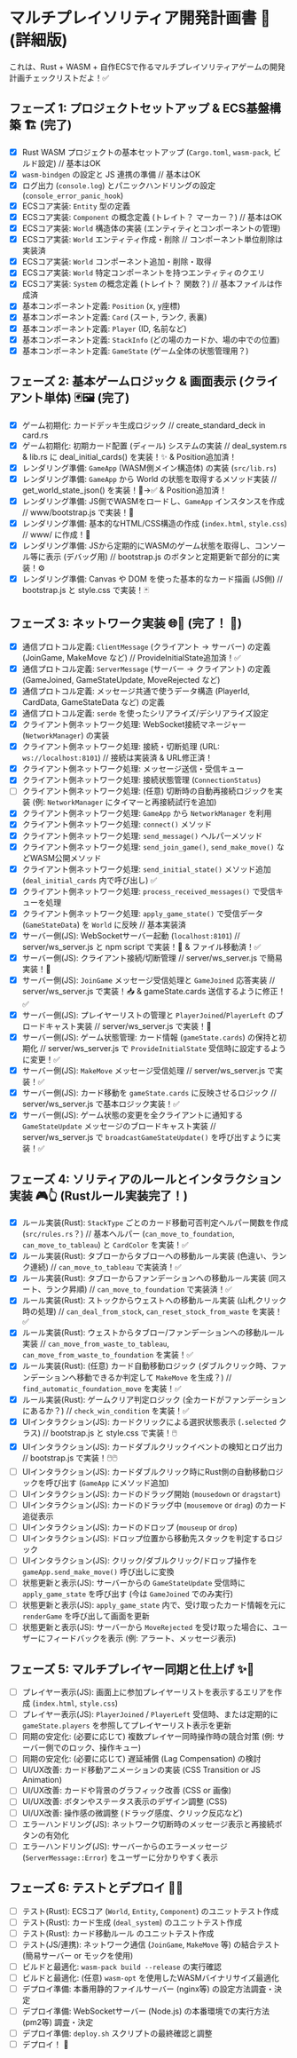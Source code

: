 # マルチプレイソリティア開発計画書 🚀 (詳細版)

これは、Rust + WASM + 自作ECSで作るマルチプレイソリティアゲームの開発計画チェックリストだよ！✅

## フェーズ 1: プロジェクトセットアップ & ECS基盤構築 🏗️ (完了)

- [x] Rust WASM プロジェクトの基本セットアップ (`Cargo.toml`, `wasm-pack`, ビルド設定) // 基本はOK
- [x] `wasm-bindgen` の設定と JS 連携の準備 // 基本はOK
- [x] ログ出力 (`console.log`) とパニックハンドリングの設定 (`console_error_panic_hook`)
- [x] ECSコア実装: `Entity` 型の定義
- [x] ECSコア実装: `Component` の概念定義 (トレイト？ マーカー？) // 基本はOK
- [x] ECSコア実装: `World` 構造体の実装 (エンティティとコンポーネントの管理)
- [x] ECSコア実装: `World` エンティティ作成・削除 // コンポーネント単位削除は実装済
- [x] ECSコア実装: `World` コンポーネント追加・削除・取得
- [x] ECSコア実装: `World` 特定コンポーネントを持つエンティティのクエリ
- [x] ECSコア実装: `System` の概念定義 (トレイト？ 関数？) // 基本ファイルは作成済
- [x] 基本コンポーネント定義: `Position` (x, y座標)
- [x] 基本コンポーネント定義: `Card` (スート, ランク, 表裏)
- [x] 基本コンポーネント定義: `Player` (ID, 名前など)
- [x] 基本コンポーネント定義: `StackInfo` (どの場のカードか、場の中での位置)
- [x] 基本コンポーネント定義: `GameState` (ゲーム全体の状態管理用？)

## フェーズ 2: 基本ゲームロジック & 画面表示 (クライアント単体) 🃏🖼️ (完了)

- [x] ゲーム初期化: カードデッキ生成ロジック // create_standard_deck in card.rs
- [x] ゲーム初期化: 初期カード配置 (ディール) システムの実装 // deal_system.rs & lib.rs に deal_initial_cards() を実装！✨ & Position追加済！
- [x] レンダリング準備: `GameApp` (WASM側メイン構造体) の実装 (`src/lib.rs`)
- [x] レンダリング準備: `GameApp` から World の状態を取得するメソッド実装 // get_world_state_json() を実装！🦴→✅ & Position追加済！
- [x] レンダリング準備: JS側でWASMをロードし、`GameApp` インスタンスを作成 // www/bootstrap.js で実装！🚀
- [x] レンダリング準備: 基本的なHTML/CSS構造の作成 (`index.html`, `style.css`) // www/ に作成！🎨
- [x] レンダリング準備: JSから定期的にWASMのゲーム状態を取得し、コンソール等に表示 (デバッグ用) // bootstrap.js のボタンと定期更新で部分的に実装！⚙️
- [x] レンダリング準備: Canvas や DOM を使った基本的なカード描画 (JS側) // bootstrap.js と style.css で実装！🃏

## フェーズ 3: ネットワーク実装 🌐🤝 (完了！ 🎉)

- [x] 通信プロトコル定義: `ClientMessage` (クライアント → サーバー) の定義 (JoinGame, MakeMove など) // ProvideInitialState追加済！✅
- [x] 通信プロトコル定義: `ServerMessage` (サーバー → クライアント) の定義 (GameJoined, GameStateUpdate, MoveRejected など)
- [x] 通信プロトコル定義: メッセージ共通で使うデータ構造 (PlayerId, CardData, GameStateData など) の定義
- [x] 通信プロトコル定義: `serde` を使ったシリアライズ/デシリアライズ設定
- [x] クライアント側ネットワーク処理: WebSocket接続マネージャー (`NetworkManager`) の実装
- [x] クライアント側ネットワーク処理: 接続・切断処理 (URL: `ws://localhost:8101`) // 接続は実装済 & URL修正済！
- [x] クライアント側ネットワーク処理: メッセージ送信・受信キュー
- [x] クライアント側ネットワーク処理: 接続状態管理 (`ConnectionStatus`)
- [ ] クライアント側ネットワーク処理: (任意) 切断時の自動再接続ロジックを実装 (例: `NetworkManager` にタイマーと再接続試行を追加)
- [x] クライアント側ネットワーク処理: `GameApp` から `NetworkManager` を利用
- [x] クライアント側ネットワーク処理: `connect()` メソッド
- [x] クライアント側ネットワーク処理: `send_message()` ヘルパーメソッド
- [x] クライアント側ネットワーク処理: `send_join_game()`, `send_make_move()` などWASM公開メソッド
- [x] クライアント側ネットワーク処理: `send_initial_state()` メソッド追加 (`deal_initial_cards` 内で呼び出し) ✅
- [x] クライアント側ネットワーク処理: `process_received_messages()` で受信キューを処理
- [x] クライアント側ネットワーク処理: `apply_game_state()` で受信データ (`GameStateData`) を `World` に反映 // 基本実装済
- [x] サーバー側(JS): WebSocketサーバー起動 (`localhost:8101`) // server/ws_server.js と npm script で実装！🔌 & ファイル移動済！✅
- [x] サーバー側(JS): クライアント接続/切断管理 // server/ws_server.js で簡易実装！🤝
- [x] サーバー側(JS): `JoinGame` メッセージ受信処理と `GameJoined` 応答実装 // server/ws_server.js で実装！📥 & gameState.cards 送信するように修正！✅
- [x] サーバー側(JS): プレイヤーリストの管理と `PlayerJoined`/`PlayerLeft` のブロードキャスト実装 // server/ws_server.js で実装！💾
- [x] サーバー側(JS): ゲーム状態管理: カード情報 (`gameState.cards`) の保持と初期化 // server/ws_server.js で `ProvideInitialState` 受信時に設定するように変更！✅
- [x] サーバー側(JS): `MakeMove` メッセージ受信処理 // server/ws_server.js で実装！✅
- [x] サーバー側(JS): カード移動を `gameState.cards` に反映させるロジック // server/ws_server.js で基本ロジック実装！✅
- [x] サーバー側(JS): ゲーム状態の変更を全クライアントに通知する `GameStateUpdate` メッセージのブロードキャスト実装 // server/ws_server.js で `broadcastGameStateUpdate()` を呼び出すように実装！✅

## フェーズ 4: ソリティアのルールとインタラクション実装 🎮👆 (Rustルール実装完了！)

- [x] ルール実装(Rust): `StackType` ごとのカード移動可否判定ヘルパー関数を作成 (`src/rules.rs`？) // 基本ヘルパー (`can_move_to_foundation`, `can_move_to_tableau`) と `CardColor` を実装！✅
- [x] ルール実装(Rust): タブローからタブローへの移動ルール実装 (色違い、ランク連続) // `can_move_to_tableau` で実装済！✅
- [x] ルール実装(Rust): タブローからファンデーションへの移動ルール実装 (同スート、ランク昇順) // `can_move_to_foundation` で実装済！✅
- [x] ルール実装(Rust): ストックからウェストへの移動ルール実装 (山札クリック時の処理) // `can_deal_from_stock`, `can_reset_stock_from_waste` を実装！✅
- [x] ルール実装(Rust): ウェストからタブロー/ファンデーションへの移動ルール実装 // `can_move_from_waste_to_tableau`, `can_move_from_waste_to_foundation` を実装！✅
- [x] ルール実装(Rust): (任意) カード自動移動ロジック (ダブルクリック時、ファンデーションへ移動できるか判定して `MakeMove` を生成？) // `find_automatic_foundation_move` を実装！✅
- [x] ルール実装(Rust): ゲームクリア判定ロジック (全カードがファンデーションにあるか？) // `check_win_condition` を実装！✅
- [x] UIインタラクション(JS): カードクリックによる選択状態表示 (`.selected` クラス) // bootstrap.js と style.css で実装！🖱️
- [x] UIインタラクション(JS): カードダブルクリックイベントの検知とログ出力 // bootstrap.js で実装！🖱️🖱️
- [ ] UIインタラクション(JS): カードダブルクリック時にRust側の自動移動ロジックを呼び出す (`GameApp` にメソッド追加)
- [ ] UIインタラクション(JS): カードのドラッグ開始 (`mousedown` or `dragstart`)
- [ ] UIインタラクション(JS): カードのドラッグ中 (`mousemove` or `drag`) のカード追従表示
- [ ] UIインタラクション(JS): カードのドロップ (`mouseup` or `drop`)
- [ ] UIインタラクション(JS): ドロップ位置から移動先スタックを判定するロジック
- [ ] UIインタラクション(JS): クリック/ダブルクリック/ドロップ操作を `gameApp.send_make_move()` 呼び出しに変換
- [ ] 状態更新と表示(JS): サーバーからの `GameStateUpdate` 受信時に `apply_game_state` を呼び出す (今は `GameJoined` でのみ実行)
- [ ] 状態更新と表示(JS): `apply_game_state` 内で、受け取ったカード情報を元に `renderGame` を呼び出して画面を更新
- [ ] 状態更新と表示(JS): サーバーから `MoveRejected` を受け取った場合に、ユーザーにフィードバックを表示 (例: アラート、メッセージ表示)

## フェーズ 5: マルチプレイヤー同期と仕上げ ✨💅

- [ ] プレイヤー表示(JS): 画面上に参加プレイヤーリストを表示するエリアを作成 (`index.html`, `style.css`)
- [ ] プレイヤー表示(JS): `PlayerJoined` / `PlayerLeft` 受信時、または定期的に `gameState.players` を参照してプレイヤーリスト表示を更新
- [ ] 同期の安定化: (必要に応じて) 複数プレイヤー同時操作時の競合対策 (例: サーバー側でのロック、操作キュー)
- [ ] 同期の安定化: (必要に応じて) 遅延補償 (Lag Compensation) の検討
- [ ] UI/UX改善: カード移動アニメーションの実装 (CSS Transition or JS Animation)
- [ ] UI/UX改善: カードや背景のグラフィック改善 (CSS or 画像)
- [ ] UI/UX改善: ボタンやステータス表示のデザイン調整 (CSS)
- [ ] UI/UX改善: 操作感の微調整 (ドラッグ感度、クリック反応など)
- [ ] エラーハンドリング(JS): ネットワーク切断時のメッセージ表示と再接続ボタンの有効化
- [ ] エラーハンドリング(JS): サーバーからのエラーメッセージ (`ServerMessage::Error`) をユーザーに分かりやすく表示

## フェーズ 6: テストとデプロイ 🧪🚀

- [ ] テスト(Rust): ECSコア (`World`, `Entity`, `Component`) のユニットテスト作成
- [ ] テスト(Rust): カード生成 (`deal_system`) のユニットテスト作成
- [ ] テスト(Rust): カード移動ルール のユニットテスト作成
- [ ] テスト(JS/連携): ネットワーク通信 (`JoinGame`, `MakeMove` 等) の結合テスト (簡易サーバー or モックを使用)
- [ ] ビルドと最適化: `wasm-pack build --release` の実行確認
- [ ] ビルドと最適化: (任意) `wasm-opt` を使用したWASMバイナリサイズ最適化
- [ ] デプロイ準備: 本番用静的ファイルサーバー (nginx等) の設定方法調査・決定
- [ ] デプロイ準備: WebSocketサーバー (Node.js) の本番環境での実行方法 (pm2等) 調査・決定
- [ ] デプロイ準備: `deploy.sh` スクリプトの最終確認と調整
- [ ] デプロイ！ 🎉 